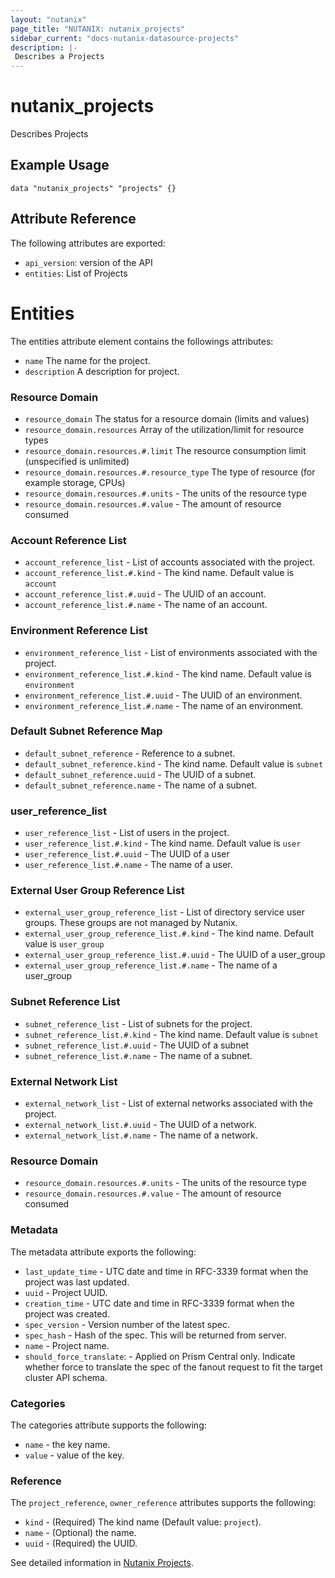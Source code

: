 ```yaml
---
layout: "nutanix"
page_title: "NUTANIX: nutanix_projects"
sidebar_current: "docs-nutanix-datasource-projects"
description: |-
 Describes a Projects
---
```


# nutanix_projects

Describes Projects

## Example Usage

```hcl
data "nutanix_projects" "projects" {}
```


## Attribute Reference

The following attributes are exported:

* `api_version`: version of the API
* `entities`: List of Projects

# Entities

The entities attribute element contains the followings attributes:

* `name` The name for the project.
* `description` A description for project.

### Resource Domain
* `resource_domain` The status for a resource domain (limits and values)
* `resource_domain.resources` Array of the utilization/limit for resource types
* `resource_domain.resources.#.limit` The resource consumption limit (unspecified is unlimited)
* `resource_domain.resources.#.resource_type` The type of resource (for example storage, CPUs)
* `resource_domain.resources.#.units` - The units of the resource type
* `resource_domain.resources.#.value` - The amount of resource consumed

### Account Reference List
* `account_reference_list` - List of accounts associated with the project.
* `account_reference_list.#.kind` - The kind name. Default value is `account`
* `account_reference_list.#.uuid` - The UUID of an account.
* `account_reference_list.#.name` - The name of an account.

### Environment Reference List
* `environment_reference_list` - List of environments associated with the project.
* `environment_reference_list.#.kind` - The kind name. Default value is `environment`
* `environment_reference_list.#.uuid` - The UUID of an environment.
* `environment_reference_list.#.name` - The name of an environment.

### Default Subnet Reference Map
* `default_subnet_reference` - Reference to a subnet.
* `default_subnet_reference.kind` - The kind name. Default value is `subnet`
* `default_subnet_reference.uuid` - The UUID of a subnet.
* `default_subnet_reference.name` - The name of a subnet.

### user_reference_list
* `user_reference_list` - List of users in the project.
* `user_reference_list.#.kind` - The kind name. Default value is `user`
* `user_reference_list.#.uuid` - The UUID of a user
* `user_reference_list.#.name` - The name of a user.

### External User Group Reference List
* `external_user_group_reference_list` - List of directory service user groups. These groups are not managed by Nutanix.
* `external_user_group_reference_list.#.kind` - The kind name. Default value is `user_group`
* `external_user_group_reference_list.#.uuid` - The UUID of a user_group
* `external_user_group_reference_list.#.name` - The name of a user_group

### Subnet Reference List
* `subnet_reference_list` - List of subnets for the project.
* `subnet_reference_list.#.kind` - The kind name. Default value is `subnet`
* `subnet_reference_list.#.uuid` - The UUID of a subnet
* `subnet_reference_list.#.name` - The name of a subnet.

### External Network List
* `external_network_list` - List of external networks associated with the project.
* `external_network_list.#.uuid` - The UUID of a network.
* `external_network_list.#.name` - The name of a network.

### Resource Domain
* `resource_domain.resources.#.units` - The units of the resource type
* `resource_domain.resources.#.value` - The amount of resource consumed

### Metadata
The metadata attribute exports the following:

* `last_update_time` - UTC date and time in RFC-3339 format when the project was last updated.
* `uuid` - Project UUID.
* `creation_time` - UTC date and time in RFC-3339 format when the project was created.
* `spec_version` - Version number of the latest spec.
* `spec_hash` - Hash of the spec. This will be returned from server.
* `name` - Project name.
* `should_force_translate`: - Applied on Prism Central only. Indicate whether force to translate the spec of the fanout request to fit the target cluster API schema.

### Categories
The categories attribute supports the following:

* `name` - the key name.
* `value` - value of the key.

### Reference
The `project_reference`, `owner_reference` attributes supports the following:

* `kind` - (Required) The kind name (Default value: `project`).
* `name` - (Optional) the name.
* `uuid` - (Required) the UUID.


See detailed information in [Nutanix Projects](https://www.nutanix.dev/api_references/prism-central-v3/#/226263506f77a-get-a-list-of-existing-projects).

